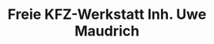---
title: "Freie KFZ-Werkstatt Inh. Uwe Maudrich"
url: /moritzburg/freie-kfz-werkstatt-inh-uwe-maudrich/
shop: Autowerkstatt
---